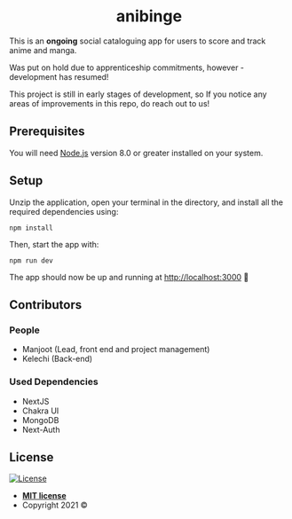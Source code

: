 <h1 align="center">
  anibinge
</h1>

This is an **ongoing** social cataloguing app for users to score and track anime and manga.

Was put on hold due to apprenticeship commitments, however - development has resumed!

This project is still in early stages of development, so If you notice any areas of improvements in this repo, do reach out to us!

## Prerequisites

You will need [Node.js](https://nodejs.org/) version 8.0 or greater installed on your system.

## Setup

Unzip the application, open your terminal in the directory, and install all the required dependencies using:

```
npm install
```

Then, start the app with:

```
npm run dev
```

The app should now be up and running at [http://localhost:3000](http://localhost:3000/) 🚀

## Contributors

### People

- Manjoot (Lead, front end and project management)
- Kelechi (Back-end)

### Used Dependencies

- NextJS
- Chakra UI
- MongoDB
- Next-Auth

## License

[![License](https://camo.githubusercontent.com/e754645b75702ffcc623fb15d15bd88c0d988ee8a304791fc009ce45268faed6/687474703a2f2f696d672e736869656c64732e696f2f3a6c6963656e73652d6d69742d626c75652e7376673f7374796c653d666c61742d737175617265)](http://badges.mit-license.org/)

- **[MIT license](http://opensource.org/licenses/mit-license.php)**
- Copyright 2021 ©
